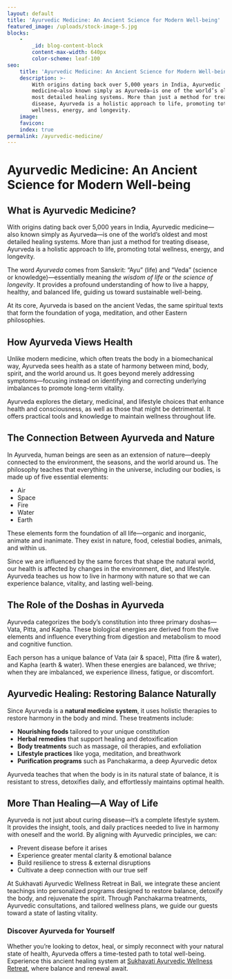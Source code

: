```yaml
---
layout: default
title: 'Ayurvedic Medicine: An Ancient Science for Modern Well-being'
featured_image: /uploads/stock-image-5.jpg
blocks:
    -
        _id: blog-content-block
        content-max-width: 640px
        color-scheme: leaf-100
seo:
    title: 'Ayurvedic Medicine: An Ancient Science for Modern Well-being'
    description: >-
        With origins dating back over 5,000 years in India, Ayurvedic
        medicine—also known simply as Ayurveda—is one of the world’s oldest and
        most detailed healing systems. More than just a method for treating
        disease, Ayurveda is a holistic approach to life, promoting total
        wellness, energy, and longevity.
    image:
    favicon:
    index: true
permalink: /ayurvedic-medicine/
---
```

# **Ayurvedic Medicine: An Ancient Science for Modern Well-being**

## **What is Ayurvedic Medicine?**

With origins dating back over 5,000 years in India, Ayurvedic medicine—also known simply as Ayurveda—is one of the world’s oldest and most detailed healing systems. More than just a method for treating disease, Ayurveda is a holistic approach to life, promoting total wellness, energy, and longevity.

The word *Ayurveda* comes from Sanskrit: “Ayu” (life) and “Veda” (science or knowledge)—essentially meaning *the wisdom of life* or *the science of longevity*. It provides a profound understanding of how to live a happy, healthy, and balanced life, guiding us toward sustainable well-being.

At its core, Ayurveda is based on the ancient Vedas, the same spiritual texts that form the foundation of yoga, meditation, and other Eastern philosophies.

## **How Ayurveda Views Health**

Unlike modern medicine, which often treats the body in a biomechanical way, Ayurveda sees health as a state of harmony between mind, body, spirit, and the world around us. It goes beyond merely addressing symptoms—focusing instead on identifying and correcting underlying imbalances to promote long-term vitality.

Ayurveda explores the dietary, medicinal, and lifestyle choices that enhance health and consciousness, as well as those that might be detrimental. It offers practical tools and knowledge to maintain wellness throughout life.

## **The Connection Between Ayurveda and Nature**

In Ayurveda, human beings are seen as an extension of nature—deeply connected to the environment, the seasons, and the world around us. The philosophy teaches that everything in the universe, including our bodies, is made up of five essential elements:

* Air
* Space
* Fire
* Water
* Earth

These elements form the foundation of all life—organic and inorganic, animate and inanimate. They exist in nature, food, celestial bodies, animals, and within us.

Since we are influenced by the same forces that shape the natural world, our health is affected by changes in the environment, diet, and lifestyle. Ayurveda teaches us how to live in harmony with nature so that we can experience balance, vitality, and lasting well-being.

## **The Role of the Doshas in Ayurveda**

Ayurveda categorizes the body’s constitution into three primary doshas—Vata, Pitta, and Kapha. These biological energies are derived from the five elements and influence everything from digestion and metabolism to mood and cognitive function.

Each person has a unique balance of Vata (air & space), Pitta (fire & water), and Kapha (earth & water). When these energies are balanced, we thrive; when they are imbalanced, we experience illness, fatigue, or discomfort.

## **Ayurvedic Healing: Restoring Balance Naturally**

Since Ayurveda is a **natural medicine system**, it uses holistic therapies to restore harmony in the body and mind. These treatments include:

* **Nourishing foods** tailored to your unique constitution
* **Herbal remedies** that support healing and detoxification
* **Body treatments** such as massage, oil therapies, and exfoliation
* **Lifestyle practices** like yoga, meditation, and breathwork
* **Purification programs** such as Panchakarma, a deep Ayurvedic detox

Ayurveda teaches that when the body is in its natural state of balance, it is resistant to stress, detoxifies daily, and effortlessly maintains optimal health.

## **More Than Healing—A Way of Life**

Ayurveda is not just about curing disease—it’s a complete lifestyle system. It provides the insight, tools, and daily practices needed to live in harmony with oneself and the world. By aligning with Ayurvedic principles, we can:

* Prevent disease before it arises
* Experience greater mental clarity & emotional balance
* Build resilience to stress & external disruptions
* Cultivate a deep connection with our true self

At Sukhavati Ayurvedic Wellness Retreat in Bali, we integrate these ancient teachings into personalized programs designed to restore balance, detoxify the body, and rejuvenate the spirit. Through Panchakarma treatments, Ayurvedic consultations, and tailored wellness plans, we guide our guests toward a state of lasting vitality.

### **Discover Ayurveda for Yourself**

Whether you’re looking to detox, heal, or simply reconnect with your natural state of health, Ayurveda offers a time-tested path to total well-being. Experience this ancient healing system at [Sukhavati Ayurvedic Wellness Retreat](/ayurvedic-wellness-retreat.html), where balance and renewal await.